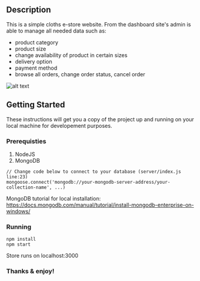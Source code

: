 ## Description
This is a simple cloths e-store website. From the dashboard site's admin is able to manage all needed data such as:
* product category
* product size
* change availability of product in certain sizes
* delivery option
* payment method
* browse all orders, change order status, cancel order

![alt text](https://i.imgur.com/pXTqvrs.png "Home Page")

## Getting Started

These instructions will get you a copy of the project up and running on your local machine for developement purposes.

### Prerequisties

1. NodeJS
2. MongoDB 
```
// Change code below to connect to your database (server/index.js line:23)
mongoose.connect('mongodb://your-mongodb-server-address/your-collection-name', ...)
```
MongoDB tutorial for local installation: https://docs.mongodb.com/manual/tutorial/install-mongodb-enterprise-on-windows/
### Running


```
npm install
npm start
```

Store runs on localhost:3000

### Thanks & enjoy!